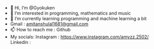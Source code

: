 - 👋 Hi, I’m @Gyokuken
- 👀 I’m interested in programming, mathematics and music
- 🌱 I’m currently learning programming and machine learning a bit
- Gmail : amitanshulal1681@gmail.com
- 📫 How to reach me : Github
- My socials:
    Instagram : https://www.instagram.com/amyzz.2502/
    Linkedin :
  

<!---
Gyokuken/Gyokuken is a ✨ special ✨ repository because its `README.md` (this file) appears on your GitHub profile.
You can click the Preview link to take a look at your changes.
--->
